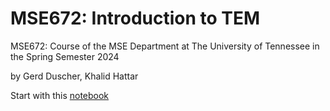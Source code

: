 # MSE672: Introduction to TEM
MSE672: Course of the MSE Department at The University of Tennessee in the Spring Semester 2024

by Gerd Duscher, Khalid Hattar

Start with this [notebook](https://github.com/gduscher/MSE672-Introduction-to-TEM/blob/main/_MSE672_Intro_TEM.ipynb)
